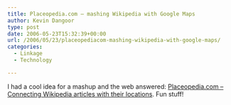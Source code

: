 ```yaml
---
title: Placeopedia.com – mashing Wikipedia with Google Maps
author: Kevin Dangoor
type: post
date: 2006-05-23T15:32:39+00:00
url: /2006/05/23/placeopediacom-mashing-wikipedia-with-google-maps/
categories:
  - Linkage
  - Technology

---
```

I had a cool idea for a mashup and the web answered: [Placeopedia.com &#8211; Connecting Wikipedia articles with their locations][1]. Fun stuff!

 [1]: http://www.placeopedia.com/